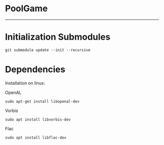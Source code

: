 # PoolGame

----

# Initialization Submodules

```shell
git submodule update --init --recursive
```

# Dependencies

Installation on linux:

OpenAL
```shell
sudo apt-get install libopenal-dev
```

Vorbis
```shell
sudo apt install libvorbis-dev
```

Flac
```shell
sudo apt install libflac-dev
```